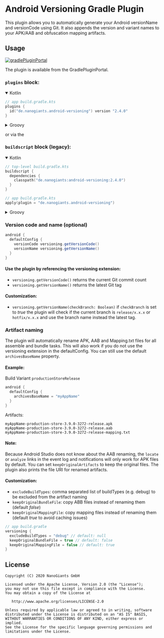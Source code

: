 # Android Versioning Gradle Plugin
This plugin allows you to automatically generate your Android versionName and versionCode using Git. It also appends the version and variant names to your APK/AAB and obfuscation mapping artifacts.
## Usage
[![gradlePluginPortal](https://img.shields.io/maven-metadata/v/https/plugins.gradle.org/m2/de/nanogiants/android-versioning/de.nanogiants.android-versioning.gradle.plugin/maven-metadata.xml.svg?label=gradlePluginPortal)](https://plugins.gradle.org/plugin/de.nanogiants.android-versioning)

The plugin is available from the GradlePluginPortal.
### `plugins` block:
<details open>
  <summary>Kotlin</summary>

```kotlin
// app build.gradle.kts
plugins {
  id("de.nanogiants.android-versioning") version "2.4.0"
}
```
</details>

<details>
  <summary>Groovy</summary>

```groovy
// app build.gradle
plugins {
  id 'de.nanogiants.android-versioning' version '2.4.0'
}
```
</details>

or via the
### `buildscript` block (legacy):
<details open>
  <summary>Kotlin</summary>


```kotlin
// top-level build.gradle.kts
buildscript {
  dependencies {
    classpath("de.nanogiants:android-versioning:2.4.0")
  }
}
```
```kotlin
// app build.gradle.kts
apply(plugin = "de.nanogiants.android-versioning")
```
</details>

<details>
  <summary>Groovy</summary>

```groovy
// top-level build.gradle
buildscript {
  dependencies {
    classpath 'de.nanogiants:android-versioning:2.4.0'
  }
}
```
```groovy
// app build.gradle
apply plugin: 'de.nanogiants.android-versioning'
```
</details>

### Version code and name (optional)
```groovy
android {
  defaultConfig {
    versionCode versioning.getVersionCode()
    versionName versioning.getVersionName()
  }
}
```
#### Use the plugin by referencing the versioning extension:
* `versioning.getVersionCode()` returns the current Git commit count
* `versioning.getVersionName()` returns the latest Git tag

#### Customization:
* `versioning.getVersionName(checkBranch: Boolean)` if `checkBranch` is set to *true* the plugin will check if the current branch is `release/x.x.x` or `hotfix/x.x.x` and use the branch name instead the latest tag.

### Artifact naming
The plugin will automatically rename APK, AAB and Mapping.txt files for all assemble and bundle tasks. This will also work if you do not use the versioning extension in the defaultConfig. You can still use the default `archivesBaseName` property.

#### Example:
Build Variant `productionStoreRelease`
```groovy
android {
  defaultConfig {
    archivesBaseName = "myAppName"
  }
}
```
Artifacts:
```
myAppName-production-store-3.9.0-3272-release.apk
myAppName-production-store-3.9.0-3272-release.aab
myAppName-production-store-3.9.0-3272-release-mapping.txt
```
#### Note:
Because Android Studio does not know about the AAB renaming, the `locate` or `analyze` links in the event log and notifications will only work for APK files by default. You can set `keepOriginalArtifacts` to keep the original files. The plugin also prints the file URI for renamed artifacts. 

#### Customization:
* `excludeBuildTypes`: comma separated list of buildTypes (e.g. debug) to be excluded from the artifact naming
* `keepOriginalBundleFile`: copy ABB files instead of renaming them  (default *false*)
* `keepOriginalMappingFile`: copy mapping files instead of renaming them (default *true* to avoid caching issues)
```groovy
// app build.gradle
versioning {
  excludeBuildTypes = "debug" // default: null
  keepOriginalBundleFile = true // default: false
  keepOriginalMappingFile = false // default: true
}
```

## License
	Copyright (C) 2020 NanoGiants GmbH

    Licensed under the Apache License, Version 2.0 (the "License");
    you may not use this file except in compliance with the License.
    You may obtain a copy of the License at

       http://www.apache.org/licenses/LICENSE-2.0

    Unless required by applicable law or agreed to in writing, software
    distributed under the License is distributed on an "AS IS" BASIS,
    WITHOUT WARRANTIES OR CONDITIONS OF ANY KIND, either express or implied.
    See the License for the specific language governing permissions and
    limitations under the License.
